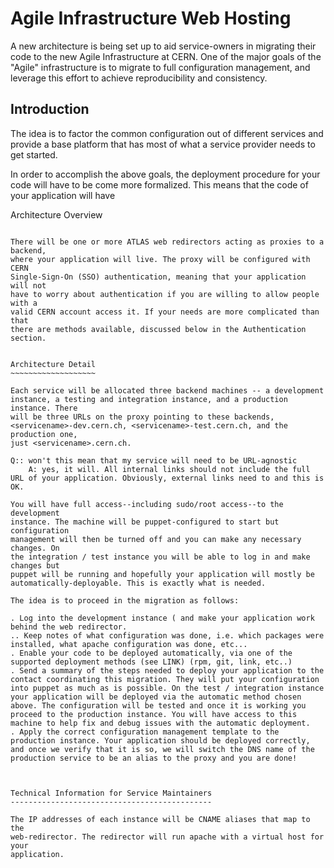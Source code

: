 Agile Infrastructure Web Hosting
================================

A new architecture is being set up to aid service-owners in migrating their
code to the new Agile Infrastructure at CERN. One of the major goals of the
"Agile" infrastructure is to migrate to full configuration management, and
leverage this effort to achieve reproducibility and consistency.

Introduction
------------

The idea is to factor the common configuration out of different services and
provide a base platform that has most of what a service provider needs to get
started.

In order to accomplish the above goals, the deployment procedure for your code
will have to be come more formalized. This means that the code of your
application will have 

Architecture Overview
~~~~~~~~~~~~~~~~~~~~~

There will be one or more ATLAS web redirectors acting as proxies to a backend,
where your application will live. The proxy will be configured with CERN
Single-Sign-On (SSO) authentication, meaning that your application will not
have to worry about authentication if you are willing to allow people with a
valid CERN account access it. If your needs are more complicated than that
there are methods available, discussed below in the Authentication section.


Architecture Detail
~~~~~~~~~~~~~~~~~~~

Each service will be allocated three backend machines -- a development
instance, a testing and integration instance, and a production instance. There
will be three URLs on the proxy pointing to these backends,
<servicename>-dev.cern.ch, <servicename>-test.cern.ch, and the production one,
just <servicename>.cern.ch.

Q:: won't this mean that my service will need to be URL-agnostic
	A: yes, it will. All internal links should not include the full URL of your application. Obviously, external links need to and this is OK.

You will have full access--including sudo/root access--to the development
instance. The machine will be puppet-configured to start but configuration
management will then be turned off and you can make any necessary changes. On
the integration / test instance you will be able to log in and make changes but
puppet will be running and hopefully your application will mostly be
automatically-deployable. This is exactly what is needed. 

The idea is to proceed in the migration as follows:

. Log into the development instance ( and make your application work behind the web redirector.
.. Keep notes of what configuration was done, i.e. which packages were installed, what apache configuration was done, etc...
. Enable your code to be deployed automatically, via one of the supported deployment methods (see LINK) (rpm, git, link, etc..)
. Send a summary of the steps needed to deploy your application to the contact coordinating this migration. They will put your configuration into puppet as much as is possible. On the test / integration instance your application will be deployed via the automatic method chosen above. The configuration will be tested and once it is working you proceed to the production instance. You will have access to this machine to help fix and debug issues with the automatic deployment.
. Apply the correct configuration management template to the production instance. Your application should be deployed correctly, and once we verify that it is so, we will switch the DNS name of the production service to be an alias to the proxy and you are done!



Technical Information for Service Maintainers
---------------------------------------------

The IP addresses of each instance will be CNAME aliases that map to the
web-redirector. The redirector will run apache with a virtual host for your
application. 
